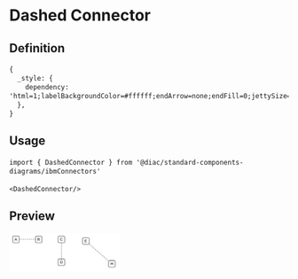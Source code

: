 # Dashed Connector

## Definition

```
{
  _style: { 
    dependency: 'html=1;labelBackgroundColor=#ffffff;endArrow=none;endFill=0;jettySize=auto;orthogonalLoop=1;strokeWidth=1;dashed=1;fontSize=14;',
  },
}
```

## Usage

```
import { DashedConnector } from '@diac/standard-components-diagrams/ibmConnectors'

<DashedConnector/>
```

## Preview

<img src="./dashed-connector.png" width="200"/>
